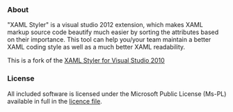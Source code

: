### About

"XAML Styler" is a visual studio 2012 extension, which makes XAML markup source code beautify much easier by sorting the attributes based on their importance. This tool can help you/your team maintain a better XAML coding style as well as a much better XAML readability.

This is a fork of the [XAML Styler for Visual Studio 2010](http://xamlstyler.codeplex.com)

### License

All included software is licensed under the Microsoft Public License (Ms-PL)
available in full in the [licence file](https://github.com/Windcape/xaml-styler-2012/blob/master/LICENSE.txt).
